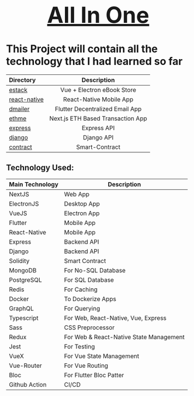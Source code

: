 <div align="center">

[<h1 style="font-size:60px; width:100%;">All In One</h1>](https://github.com/roman-ojha/all-in-one)

</div>

# This Project will contain all the technology that I had learned so far

| Directory                    |            Description            |
| :--------------------------- | :-------------------------------: |
| [estack](estack)             |    Vue + Electron eBook Store     |
| [react-native](react-native) |      React-Native Mobile App      |
| [dmailer](dmailer)           |  Flutter Decentralized Email App  |
| [ethme](ethme)               | Next.js ETH Based Transaction App |
| [express](express)           |            Express API            |
| [django](django)             |            Django API             |
| [contract](contract)         |          Smart-Contract           |

## Technology Used:
| Main Technology | Description                             |
| --------------- | --------------------------------------- |
| NextJS          | Web App                                 |
| ElectronJS      | Desktop App                             |
| VueJS           | Electron App                            |
| Flutter         | Mobile App                              |
| React-Native    | Mobile App                              |
| Express         | Backend API                             |
| Django          | Backend API                             |
| Solidity        | Smart Contract                          |
| MongoDB         | For No-SQL Database                     |
| PostgreSQL      | For SQL Database                        |
| Redis           | For Caching                             |
| Docker          | To Dockerize Apps                       |
| GraphQL         | For Querying                            |
| Typescript      | For Web, React-Native, Vue, Express     |
| Sass            | CSS Preprocessor                        |
| Redux           | For Web & React-Native State Management |
| Jest            | For Testing                             |
| VueX            | For Vue State Management                |
| Vue-Router      | For Vue Routing                         |
| Bloc            | For Flutter Bloc Patter                 |
| Github Action   | CI/CD                                   |